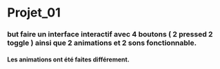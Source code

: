 # Projet_01

### but faire un interface interactif avec 4 boutons ( 2 pressed 2 toggle ) ainsi que 2 animations et 2 sons fonctionnable. 
#### Les animations ont été faites différement. 
                                
